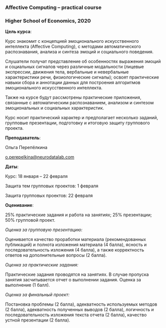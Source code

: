 ### Affective Computing – practical course
### Higher School of Economics, 2020

**Цель курса**:

Курс знакомит с концепцией эмоционального искусственного интеллекта (Affective Computing), с методами автоматического распознавания, анализа и синтеза эмоций и социального поведения. 

Слушатели получат представление об особенностях выражения эмоций и социальных сигналов через различные модальности (лицевые экспрессии, движения тела, вербальные и невербальные характеристики речи, физиологические сигналы); освоят практические навыки сбора и аннотации данных для построения алгоритмов эмоционального искусственного интеллекта. 

Также на курсе будут рассмотрены практические приложения, связанные с автоматическим распознаванием, анализом и синтезом эмоциональных и социальных характеристик.

Курс носит практический характер и предполагает несколько заданий, групповые презентации, подготовку и итоговую защиту группового проекта.

**Преподаватель**:

Ольга Перепёлкина 

o.perepelkina@neurodatalab.com

**Даты**: 

Курс: 18 января – 22 февраля

Защита тем групповых проектов: 1 февраля

Защита групповых проектов: 22 февраля

**Оценивание**:

25% практические задания и работа на занятиях; 25% презентации; 50% групповой проект.

_Оценка за групповую презентацию:_

Оценивается качество проработки материала (рекомендованных публикаций) и полнота изложения материала (4 балла), ясность и последовательность изложения (4 балла), а также корректность ответов на дополнительные вопросы (2 балла).

_Оценка за практические задания:_

Практические задания проводятся на занятиях. В случае пропуска занятия засчитывается отчет о выполнении задания. Оценка за выполнение (1 балл).

_Оценка за финальный проект:_

Постановка проблемы (2 балла), адекватность используемых методов (2 балла), адекватность полученных выводов (2 балла), логичность и последовательность изложения текста отчета (2 балла), качество устной презентации (2 балла).

